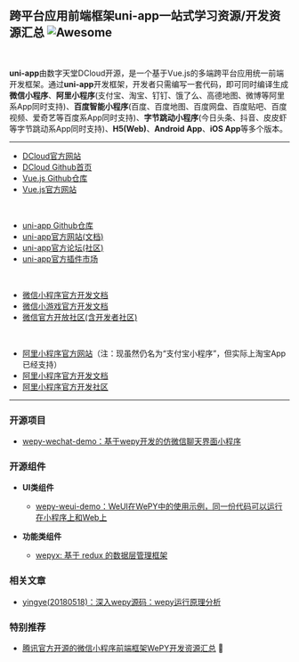 ## 跨平台应用前端框架uni-app一站式学习资源/开发资源汇总 ![Awesome](https://cdn.rawgit.com/sindresorhus/awesome/d7305f38d29fed78fa85652e3a63e154dd8e8829/media/badge.svg)
<br />

**uni-app**由数字天堂DCloud开源，是一个基于Vue.js的多端跨平台应用统一前端开发框架。通过**uni-app**开发框架，开发者只需编写一套代码，即可同时编译生成**微信小程序**、**阿里小程序**(支付宝、淘宝、钉钉、饿了么、高德地图、微博等阿里系App同时支持)、**百度智能小程序**(百度、百度地图、百度网盘、百度贴吧、百度视频、爱奇艺等百度系App同时支持)、**字节跳动小程序**(今日头条、抖音、皮皮虾等字节跳动系App同时支持)、**H5(Web)**、**Android App**、**iOS App**等多个版本。

---
- [DCloud官方网站](http://dcloud.io/)
- [DCloud Github首页](https://github.com/dcloudio)
- [Vue.js Github仓库](https://github.com/vuejs/vue)
- [Vue.js官方网站](https://cn.vuejs.org/index.html)
<br />

- [uni-app Github仓库](https://github.com/dcloudio/uni-app)
- [uni-app官方网站(文档)](https://uniapp.dcloud.io/)
- [uni-app官方论坛(社区)](https://ask.dcloud.net.cn/explore/category-12)
- [uni-app官方插件市场](https://ext.dcloud.net.cn/)
<br />

- [微信小程序官方开发文档](https://developers.weixin.qq.com/miniprogram/dev/)
- [微信小游戏官方开发文档](https://developers.weixin.qq.com/minigame/dev/)
- [微信官方开放社区(含开发者社区)](https://developers.weixin.qq.com/community/)
<br />

- [阿里小程序官方网站](https://mini.open.alipay.com/channel/miniIndex.htm)（注：现虽然仍名为“支付宝小程序”，但实际上淘宝App已经支持）
- [阿里小程序官方开发文档](https://docs.alipay.com/mini/developer/getting-started)
- [阿里小程序官方开发社区](https://openclub.alipay.com/index.php?c=thread&a=subforum&fid=66)

---

### 开源项目

- [wepy-wechat-demo：基于wepy开发的仿微信聊天界面小程序](https://github.com/wepyjs/wepy-wechat-demo)

### 开源组件

- **UI类组件**

	- [wepy-weui-demo：WeUI在WePY中的使用示例，同一份代码可以运行在小程序上和Web上](https://github.com/wepyjs/wepy-weui-demo)
		
- **功能类组件**
	- [wepyx: 基于 redux 的数据层管理框架](https://github.com/tolerance-go/wepyx)
	
### 相关文章

- [yingye(20180518)：深入wepy源码：wepy运行原理分析](https://github.com/yingye/Blog/issues/4)

### 特别推荐

- [腾讯官方开源的微信小程序前端框架WePY开发资源汇总](https://github.com/aben1188/awesome-wepy) :100:
